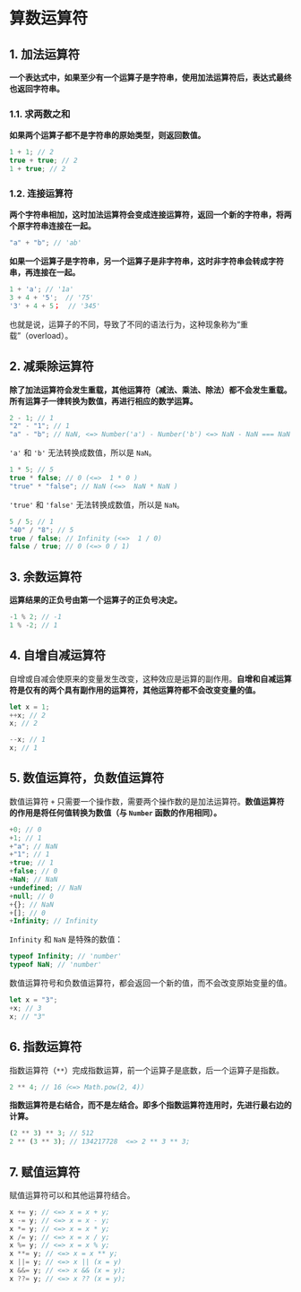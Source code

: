 # 算数运算符

## 1. 加法运算符

**一个表达式中，如果至少有一个运算子是字符串，使用加法运算符后，表达式最终也返回字符串。**

### 1.1. 求两数之和

**如果两个运算子都不是字符串的原始类型，则返回数值。**

```javascript
1 + 1; // 2
true + true; // 2
1 + true; // 2
```

### 1.2. 连接运算符

**两个字符串相加，这时加法运算符会变成连接运算符，返回一个新的字符串，将两个原字符串连接在一起。**

```javascript
"a" + "b"; // 'ab'
```

**如果一个运算子是字符串，另一个运算子是非字符串，这时非字符串会转成字符串，再连接在一起。**

```javascript
1 + 'a'; // '1a'
3 + 4 + '5';  // '75'
'3' + 4 + 5；  // '345'
```

也就是说，运算子的不同，导致了不同的语法行为，这种现象称为“重载”（overload）。

## 2. 减乘除运算符

**除了加法运算符会发生重载，其他运算符（减法、乘法、除法）都不会发生重载。所有运算子一律转换为数值，再进行相应的数学运算。**

```javascript
2 - 1; // 1
"2" - "1"; // 1
"a" - "b"; // NaN, <=> Number('a') - Number('b') <=> NaN - NaN === NaN
```

`'a'` 和 `'b'` 无法转换成数值，所以是 `NaN`。

```javascript
1 * 5; // 5
true * false; // 0 (<=>  1 * 0 )
"true" * "false"; // NaN (<=>  NaN * NaN )
```

`'true'` 和 `'false'` 无法转换成数值，所以是 `NaN`。

```javascript
5 / 5; // 1
"40" / "8"; // 5
true / false; // Infinity (<=>  1 / 0)
false / true; // 0 (<=> 0 / 1)
```

## 3. 余数运算符

**运算结果的正负号由第一个运算子的正负号决定。**

```javascript
-1 % 2; // -1
1 % -2; // 1
```

## 4. 自增自减运算符

自增或自减会使原来的变量发生改变，这种效应是运算的副作用。**自增和自减运算符是仅有的两个具有副作用的运算符，其他运算符都不会改变变量的值。**

```javascript
let x = 1;
++x; // 2
x; // 2

--x; // 1
x; // 1
```

## 5. 数值运算符，负数值运算符

数值运算符 `+` 只需要一个操作数，需要两个操作数的是加法运算符。**数值运算符的作用是将任何值转换为数值（与 `Number` 函数的作用相同）。**

```javascript
+0; // 0
+1; // 1
+"a"; // NaN
+"1"; // 1
+true; // 1
+false; // 0
+NaN; // NaN
+undefined; // NaN
+null; // 0
+{}; // NaN
+[]; // 0
+Infinity; // Infinity
```

`Infinity` 和 `NaN` 是特殊的数值：

```javascript
typeof Infinity; // 'number'
typeof NaN; // 'number'
```

数值运算符号和负数值运算符，都会返回一个新的值，而不会改变原始变量的值。

```javascript
let x = "3";
+x; // 3
x; // "3"
```

## 6. 指数运算符

指数运算符（`**`）完成指数运算，前一个运算子是底数，后一个运算子是指数。

```javascript
2 ** 4; // 16（<=> Math.pow(2, 4)）
```

**指数运算符是右结合，而不是左结合。即多个指数运算符连用时，先进行最右边的计算。**

```javascript
(2 ** 3) ** 3; // 512
2 ** (3 ** 3); // 134217728  <=> 2 ** 3 ** 3;
```

## 7. 赋值运算符

赋值运算符可以和其他运算符结合。

```javascript
x += y; // <=> x = x + y;
x -= y; // <=> x = x - y;
x *= y; // <=> x = x * y;
x /= y; // <=> x = x / y;
x %= y; // <=> x = x % y;
x **= y; // <=> x = x ** y;
x ||= y; // <=> x || (x = y)
x &&= y; // <=> x && (x = y);
x ??= y; // <=> x ?? (x = y);
```
